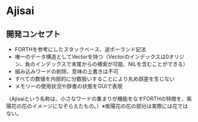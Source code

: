 # Ajisai

## 開発コンセプト

- FORTHを参考にしたスタックベース、逆ポーランド記法
- 唯一のデータ構造としてVectorを持つ（Vectorのインデックスは0オリジン、負のインデックスで末尾からの検索が可能、NILを含むことができる）
- 組み込みワードの削除、意味の上書きは不可
- すべての数値を内部的に分数扱いすることにより丸め誤差を生じない
- メモリーの使用状況や辞書の状態をGUIで表現

（Ajisaiという名称は、小さなワードの集まりが機能をなすFORTHの特徴を、紫陽花の花のイメージになぞらえたもの。）※紫陽花の花の部分は実際には花ではない。

